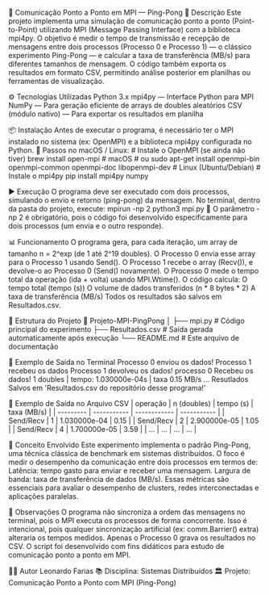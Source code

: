 🧮 Comunicação Ponto a Ponto em MPI — Ping-Pong
  📘 Descrição
    Este projeto implementa uma simulação de comunicação ponto a ponto (Point-to-Point) utilizando MPI (Message Passing Interface) com a biblioteca mpi4py.
    O objetivo é medir o tempo de transmissão e recepção de mensagens entre dois processos (Processo 0 e Processo 1) — o clássico experimento Ping-Pong — e calcular a taxa de transferência (MB/s) para diferentes tamanhos de mensagem.
    O código também exporta os resultados em formato CSV, permitindo análise posterior em planilhas ou ferramentas de visualização.

  ⚙️ Tecnologias Utilizadas
    Python 3.x
    mpi4py — Interface Python para MPI
    NumPy — Para geração eficiente de arrays de doubles aleatórios
    CSV (módulo nativo) — Para exportar os resultados em planilha

  📦 Instalação
  Antes de executar o programa, é necessário ter o MPI instalado no sistema (ex: OpenMPI) e a biblioteca mpi4py configurada no Python.
    🔧 Passos no macOS / Linux:
      # Instale o OpenMPI (se ainda não tiver)
      brew install open-mpi           # macOS
      # ou
      sudo apt-get install openmpi-bin openmpi-common openmpi-doc libopenmpi-dev  # Linux (Ubuntu/Debian)
      # Instale o mpi4py
      pip install mpi4py numpy

  ▶️ Execução
    O programa deve ser executado com dois processos, simulando o envio e retorno (ping-pong) da mensagem.
    No terminal, dentro da pasta do projeto, execute:
      mpirun -np 2 python3 mpi.py
    📌 O parâmetro -np 2 é obrigatório, pois o código foi desenvolvido especificamente para dois processos (um envia e o outro responde).

  📊 Funcionamento
    O programa gera, para cada iteração, um array de tamanho n = 2^exp (de 1 até 2^19 doubles).
    O Processo 0 envia esse array para o Processo 1 usando Send().
    O Processo 1 recebe o array (Recv()), e devolve-o ao Processo 0 (Send() novamente).
    O Processo 0 mede o tempo total da operação (ida + volta) usando MPI.Wtime().
    O código calcula:
    O tempo total (tempo (s))
    O volume de dados transferidos (n * 8 bytes * 2)
    A taxa de transferência (MB/s)
    Todos os resultados são salvos em Resultados.csv.

  📁 Estrutura do Projeto
    📂 Projeto-MPI-PingPong
      │
      ├── mpi.py                # Código principal do experimento
      ├── Resultados.csv        # Saída gerada automaticamente após execução
      └── README.md             # Este arquivo de documentação

  🧾 Exemplo de Saída no Terminal
    Processo 0 enviou os dados!
    Processo 1 recebeu os dados
    Processo 1 devolveu os dados!
    processo 0 Recebeu os dados!
           1 doubles | tempo: 1.030000e-04s | taxa 0.15 MB/s
    ...
    Resutlados Salvos em 'Resultados.csv do repositório desse programa!'
    
  📑 Exemplo de Saída no Arquivo CSV
    | operação  | n (doubles) | tempo (s)    | taxa (MB/s) |
    | --------- | ----------- | ------------ | ----------- |
    | Send/Recv | 1           | 1.030000e-04 | 0.15        |
    | Send/Recv | 2           | 2.900000e-05 | 1.05        |
    | Send/Recv | 4           | 1.700000e-05 | 3.59        |
    | ...       | ...         | ...          | ...         |

  🧠 Conceito Envolvido
    Este experimento implementa o padrão Ping-Pong, uma técnica clássica de benchmark em sistemas distribuídos.
    O foco é medir o desempenho da comunicação entre dois processos em termos de:
    Latência: tempo gasto para enviar e receber uma mensagem.
    Largura de banda: taxa de transferência de dados (MB/s).
    Essas métricas são essenciais para avaliar o desempenho de clusters, redes interconectadas e aplicações paralelas.

  💬 Observações
    O programa não sincroniza a ordem das mensagens no terminal, pois o MPI executa os processos de forma concorrente.
    Isso é intencional, pois qualquer sincronização artificial (ex: comm.Barrier() extra) alteraria os tempos medidos.
    Apenas o Processo 0 grava os resultados no CSV.
    O script foi desenvolvido com fins didáticos para estudo de comunicação ponto a ponto em MPI.

  👨‍💻 Autor
    Leonardo Farias
    📚 Disciplina: Sistemas Distribuídos
    🏛️ Projeto: Comunicação Ponto a Ponto com MPI (Ping-Pong)
